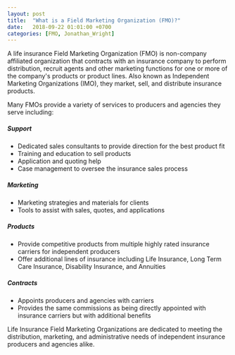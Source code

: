 ```yaml
---
layout: post
title:  "What is a Field Marketing Organization (FMO)?"
date:   2018-09-22 01:01:00 +0700
categories: [FMO, Jonathan_Wright]
---
```

A life insurance Field Marketing Organization (FMO) is non-company affiliated organization that contracts with an insurance company to perform distribution, recruit agents and other marketing functions for one or more of the company's products or product lines. Also known as Independent Marketing Organizations (IMO), they market, sell, and distribute insurance products.

Many FMOs provide a variety of services to producers and agencies they serve including:

##### Support
  *	Dedicated sales consultants to provide direction for the best product fit
  *	Training and education to sell products
  *	Application and quoting help
  *	Case management to oversee the insurance sales process

##### Marketing
  *	Marketing strategies and materials for clients
  *	Tools to assist with sales, quotes, and applications

##### Products
  *	Provide competitive products from multiple highly rated insurance carriers for independent producers
  *	Offer additional lines of insurance including Life Insurance, Long Term Care Insurance, Disability Insurance, and Annuities

##### Contracts
  *	Appoints producers and agencies with carriers
  *	Provides the same commissions as being directly appointed with insurance carriers but with additional benefits

Life Insurance Field Marketing Organizations are dedicated to meeting the distribution, marketing, and administrative needs of independent insurance producers and agencies alike.
